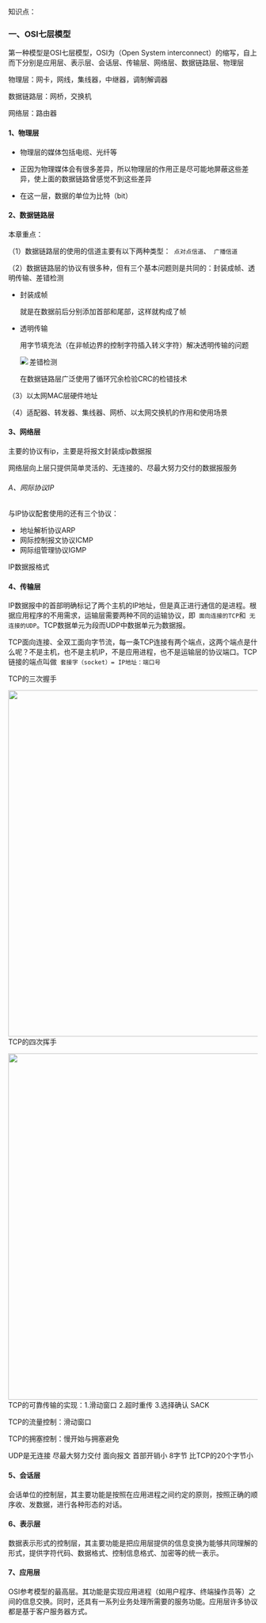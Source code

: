 知识点：

### 一、OSI七层模型

第一种模型是OSI七层模型，OSI为（Open System interconnect）的缩写，自上而下分别是应用层、表示层、会话层、传输层、网络层、数据链路层、物理层

物理层：网卡，网线，集线器，中继器，调制解调器

数据链路层：网桥，交换机

网络层：路由器



#### 1、物理层

- 物理层的媒体包括电缆、光纤等

- 正因为物理媒体会有很多差异，所以物理层的作用正是尽可能地屏蔽这些差异，使上面的数据链路曾感觉不到这些差异

- 在这一层，数据的单位为比特（bit）



#### 2、数据链路层

本章重点：

（1）数据链路层的使用的信道主要有以下两种类型：` 点对点信道`、` 广播信道`

（2）数据链路层的协议有很多种，但有三个基本问题则是共同的：封装成帧、透明传输、差错检测

- 封装成帧

  就是在数据前后分别添加首部和尾部，这样就构成了帧

- 透明传输

  用字节填充法（在非帧边界的控制字符插入转义字符）解决透明传输的问题

  <img src="https://cos-1301609895.cos.ap-nanjing.myqcloud.com/%E8%AE%A1%E7%AE%97%E6%9C%BA%E7%BD%91%E7%BB%9C/%E9%80%8F%E6%98%8E%E4%BC%A0%E8%BE%93.png" align=left>

- 差错检测

  在数据链路层广泛使用了循环冗余检验CRC的检错技术

（3）以太网MAC层硬件地址

（4）适配器、转发器、集线器、网桥、以太网交换机的作用和使用场景







#### 3、网络层

主要的协议有ip，主要是将报文封装成ip数据报

网络层向上层只提供简单灵活的、无连接的、尽最大努力交付的数据报服务

###### A、网际协议IP

与IP协议配套使用的还有三个协议：

- 地址解析协议ARP
- 网际控制报文协议ICMP
- 网际组管理协议IGMP

IP数据报格式





#### 4、传输层

IP数据报中的首部明确标记了两个主机的IP地址，但是真正进行通信的是进程。根据应用程序的不用需求，运输层需要两种不同的运输协议，即` 面向连接的TCP`和` 无连接的UDP`。TCP数据单元为段而UDP中数据单元为数据报。

TCP面向连接、全双工面向字节流，每一条TCP连接有两个端点，这两个端点是什么呢？不是主机，也不是主机IP，不是应用进程，也不是运输层的协议端口。TCP链接的端点叫做` 套接字（socket）= IP地址：端口号`

TCP的三次握手

<img src="https://cos-1301609895.cos.ap-nanjing.myqcloud.com/%E8%AE%A1%E7%AE%97%E6%9C%BA%E7%BD%91%E7%BB%9C/%E4%B8%89%E6%AC%A1%E6%8F%A1%E6%89%8B.gif" width=700 align=left>

TCP的四次挥手

<img src="https://cos-1301609895.cos.ap-nanjing.myqcloud.com/%E8%AE%A1%E7%AE%97%E6%9C%BA%E7%BD%91%E7%BB%9C/%E5%9B%9B%E6%AC%A1%E6%8C%A5%E6%89%8B.gif" width=700 align=left>



TCP的可靠传输的实现：1.滑动窗口 2.超时重传 3.选择确认 SACK

TCP的流量控制：滑动窗口

TCP的拥塞控制：慢开始与拥塞避免

UDP是无连接 尽最大努力交付 面向报文 首部开销小 8字节 比TCP的20个字节小



#### 5、会话层

会话单位的控制层，其主要功能是按照在应用进程之间约定的原则，按照正确的顺序收、发数据，进行各种形态的对话。



#### 6、表示层

数据表示形式的控制层，其主要功能是把应用层提供的信息变换为能够共同理解的形式，提供字符代码、数据格式、控制信息格式、加密等的统一表示。



#### 7、应用层

OSI参考模型的最高层。其功能是实现应用进程（如用户程序、终端操作员等）之间的信息交换。同时，还具有一系列业务处理所需要的服务功能。应用层许多协议都是基于客户服务器方式。

